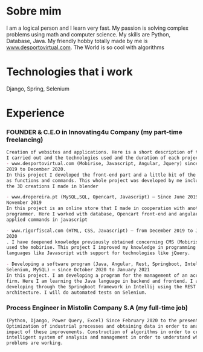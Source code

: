 # Sobre mim

I am a logical person and I learn very fast. My passion is solving complex problems using math and computer science. My skills are Python, Database, Java. My friendly hobby totally made by me is www.desportovirtual.com. 
The World is so cool with algorithms

# Technologies that i work

Django, Spring, Selenium

# Experience

### FOUNDER & C.E.O in Innovating4u Company (my part-time freelancing)

```markdown
Creation of websites and applications. Here is a short description of the projects
I carried out and the technologies used and the duration of each project
- www.desportovirtual.com (Mobirise, Javascript, Angular, Jquery) since January
2019 to December 2020.
In this project I developed the front-end part and a little bit of the back-end part
as functions and commands. This whole project was developed by me including
the 3D creations I made in blender

- www.dropereira.pt (MySQL,SQL, Opencart, Javascript) – Since June 2019 to
November 2019
In this project is an online store that I made in cooperation with another
programmer. Here I worked with database, Opencart front-end and angular. I also
applied commands in javascript

- www.rigorfiscal.com (HTML, CSS, Javascript) – from December 2019 to June
2020
. I have deepened knowledge previously obtained concerning CMS (Mobirise). I
used the mobirise. This project I improved my knowledge in programming
languages like Javascript with support for technologies like jQuery.

- Developing a software program (Java, Angular, Rest, Springboot, Intellij,
Selenium, MySQL) – since October 2020 to January 2021
In this project. I am developing a program for the management of an accounting
firm. Here I am learning the Java language in backend and frontend. I am
developing through the Springboot framework in Intellij using the REST
architecture. I will do automated tests on Selenium.
```
### Process Engineer in Mistolin Company S.A (my full-time job)

```markdown
(Python, Django, Power Query, Excel) Since February 2020 to the present
Optimization of industrial processes and obtaining data in order to analyze the
impact of these improvements. Construction of algorithms in order to create an
intelligent system of analysis and management in order to understand which
problems are working.
```

